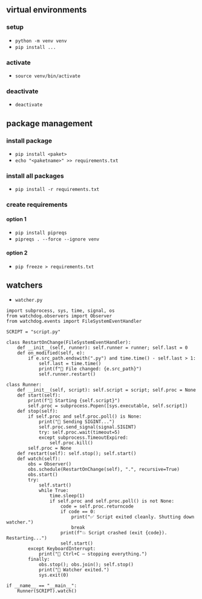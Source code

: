 ## virtual environments

### setup
- `python -m venv venv`
- `pip install ...`

### activate
- `source venv/bin/activate`

### deactivate
- `deactivate`

## package management

### install package

- `pip install <paket>`
- `echo "<paketname>" >> requirements.txt`

### install all packages

- `pip install -r requirements.txt`

### create requirements

#### option 1

- `pip install pipreqs`
- `pipreqs . --force --ignore venv`


#### option 2

- `pip freeze > requirements.txt`

## watchers

- `watcher.py`

```
import subprocess, sys, time, signal, os
from watchdog.observers import Observer
from watchdog.events import FileSystemEventHandler

SCRIPT = "script.py"

class RestartOnChange(FileSystemEventHandler):
    def __init__(self, runner): self.runner = runner; self.last = 0
    def on_modified(self, e):
        if e.src_path.endswith(".py") and time.time() - self.last > 1:
            self.last = time.time()
            print(f"🔁 File changed: {e.src_path}")
            self.runner.restart()

class Runner:
    def __init__(self, script): self.script = script; self.proc = None
    def start(self):
        print(f"🚀 Starting {self.script}")
        self.proc = subprocess.Popen([sys.executable, self.script])
    def stop(self):
        if self.proc and self.proc.poll() is None:
            print("🛑 Sending SIGINT...")
            self.proc.send_signal(signal.SIGINT)
            try: self.proc.wait(timeout=5)
            except subprocess.TimeoutExpired:
                self.proc.kill()
        self.proc = None
    def restart(self): self.stop(); self.start()
    def watch(self):
        obs = Observer()
        obs.schedule(RestartOnChange(self), ".", recursive=True)
        obs.start()
        try:
            self.start()
            while True:
                time.sleep(1)
                if self.proc and self.proc.poll() is not None:
                    code = self.proc.returncode
                    if code == 0:
                        print("✅ Script exited cleanly. Shutting down watcher.")
                        break
                    print(f"💥 Script crashed (exit {code}). Restarting...")
                    self.start()
        except KeyboardInterrupt:
            print("👋 Ctrl+C – stopping everything.")
        finally:
            obs.stop(); obs.join(); self.stop()
            print("🧼 Watcher exited.")
            sys.exit(0)

if __name__ == "__main__":
    Runner(SCRIPT).watch()
```